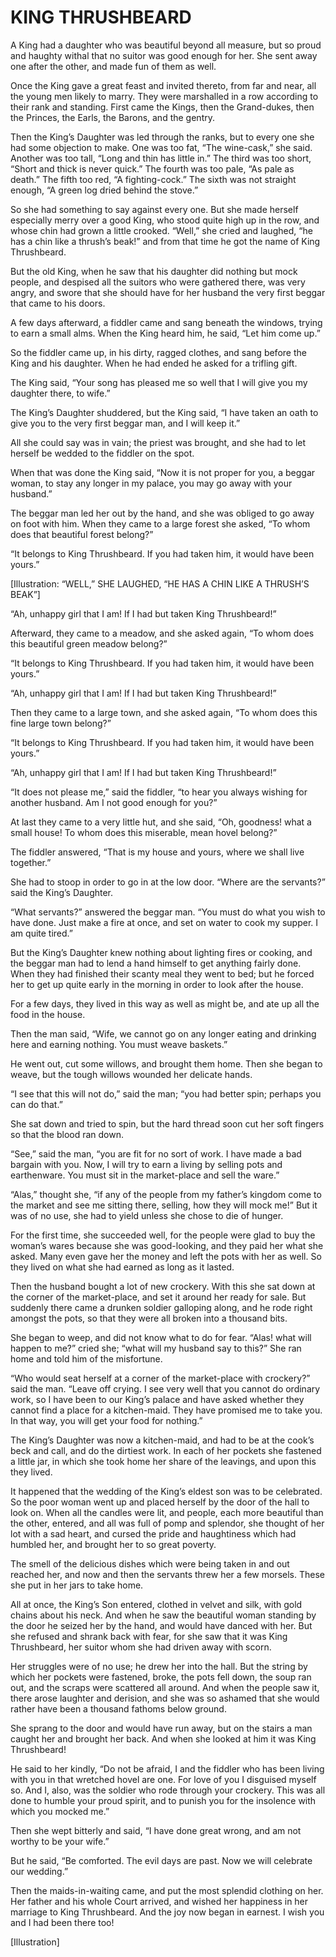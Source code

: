 # KING THRUSHBEARD


A King had a daughter who was beautiful beyond all measure, but so
proud and haughty withal that no suitor was good enough for her. She
sent away one after the other, and made fun of them as well.

Once the King gave a great feast and invited thereto, from far and
near, all the young men likely to marry. They were marshalled in a row
according to their rank and standing. First came the Kings, then the
Grand-dukes, then the Princes, the Earls, the Barons, and the gentry.

Then the King’s Daughter was led through the ranks, but to every one
she had some objection to make. One was too fat, “The wine-cask,” she
said. Another was too tall, “Long and thin has little in.” The third
was too short, “Short and thick is never quick.” The fourth was too
pale, “As pale as death.” The fifth too red, “A fighting-cock.” The
sixth was not straight enough, “A green log dried behind the stove.”

So she had something to say against every one. But she made herself
especially merry over a good King, who stood quite high up in the row,
and whose chin had grown a little crooked. “Well,” she cried and
laughed, “he has a chin like a thrush’s beak!” and from that time he
got the name of King Thrushbeard.

But the old King, when he saw that his daughter did nothing but mock
people, and despised all the suitors who were gathered there, was very
angry, and swore that she should have for her husband the very first
beggar that came to his doors.

A few days afterward, a fiddler came and sang beneath the windows,
trying to earn a small alms. When the King heard him, he said, “Let him
come up.”

So the fiddler came up, in his dirty, ragged clothes, and sang before
the King and his daughter. When he had ended he asked for a trifling
gift.

The King said, “Your song has pleased me so well that I will give you
my daughter there, to wife.”

The King’s Daughter shuddered, but the King said, “I have taken an oath
to give you to the very first beggar man, and I will keep it.”

All she could say was in vain; the priest was brought, and she had to
let herself be wedded to the fiddler on the spot.

When that was done the King said, “Now it is not proper for you, a
beggar woman, to stay any longer in my palace, you may go away with
your husband.”

The beggar man led her out by the hand, and she was obliged to go away
on foot with him. When they came to a large forest she asked, “To whom
does that beautiful forest belong?”

“It belongs to King Thrushbeard. If you had taken him, it would have
been yours.”

[Illustration: “WELL,” SHE LAUGHED, “HE HAS A CHIN LIKE A THRUSH’S
BEAK”]

“Ah, unhappy girl that I am! If I had but taken King Thrushbeard!”

Afterward, they came to a meadow, and she asked again, “To whom does
this beautiful green meadow belong?”

“It belongs to King Thrushbeard. If you had taken him, it would have
been yours.”

“Ah, unhappy girl that I am! If I had but taken King Thrushbeard!”

Then they came to a large town, and she asked again, “To whom does this
fine large town belong?”

“It belongs to King Thrushbeard. If you had taken him, it would have
been yours.”

“Ah, unhappy girl that I am! If I had but taken King Thrushbeard!”

“It does not please me,” said the fiddler, “to hear you always wishing
for another husband. Am I not good enough for you?”

At last they came to a very little hut, and she said, “Oh, goodness!
what a small house! To whom does this miserable, mean hovel belong?”

The fiddler answered, “That is my house and yours, where we shall live
together.”

She had to stoop in order to go in at the low door. “Where are the
servants?” said the King’s Daughter.

“What servants?” answered the beggar man. “You must do what you wish
to have done. Just make a fire at once, and set on water to cook my
supper. I am quite tired.”

But the King’s Daughter knew nothing about lighting fires or cooking,
and the beggar man had to lend a hand himself to get anything fairly
done. When they had finished their scanty meal they went to bed; but he
forced her to get up quite early in the morning in order to look after
the house.

For a few days, they lived in this way as well as might be, and ate up
all the food in the house.

Then the man said, “Wife, we cannot go on any longer eating and
drinking here and earning nothing. You must weave baskets.”

He went out, cut some willows, and brought them home. Then she began to
weave, but the tough willows wounded her delicate hands.

“I see that this will not do,” said the man; “you had better spin;
perhaps you can do that.”

She sat down and tried to spin, but the hard thread soon cut her soft
fingers so that the blood ran down.

“See,” said the man, “you are fit for no sort of work. I have made a
bad bargain with you. Now, I will try to earn a living by selling pots
and earthenware. You must sit in the market-place and sell the ware.”

“Alas,” thought she, “if any of the people from my father’s kingdom
come to the market and see me sitting there, selling, how they will
mock me!” But it was of no use, she had to yield unless she chose to
die of hunger.

For the first time, she succeeded well, for the people were glad to buy
the woman’s wares because she was good-looking, and they paid her what
she asked. Many even gave her the money and left the pots with her as
well. So they lived on what she had earned as long as it lasted.

Then the husband bought a lot of new crockery. With this she sat down
at the corner of the market-place, and set it around her ready for
sale. But suddenly there came a drunken soldier galloping along, and
he rode right amongst the pots, so that they were all broken into a
thousand bits.

She began to weep, and did not know what to do for fear. “Alas! what
will happen to me?” cried she; “what will my husband say to this?” She
ran home and told him of the misfortune.

“Who would seat herself at a corner of the market-place with crockery?”
said the man. “Leave off crying. I see very well that you cannot do
ordinary work, so I have been to our King’s palace and have asked
whether they cannot find a place for a kitchen-maid. They have promised
me to take you. In that way, you will get your food for nothing.”

The King’s Daughter was now a kitchen-maid, and had to be at the
cook’s beck and call, and do the dirtiest work. In each of her pockets
she fastened a little jar, in which she took home her share of the
leavings, and upon this they lived.

It happened that the wedding of the King’s eldest son was to be
celebrated. So the poor woman went up and placed herself by the door of
the hall to look on. When all the candles were lit, and people, each
more beautiful than the other, entered, and all was full of pomp and
splendor, she thought of her lot with a sad heart, and cursed the pride
and haughtiness which had humbled her, and brought her to so great
poverty.

The smell of the delicious dishes which were being taken in and out
reached her, and now and then the servants threw her a few morsels.
These she put in her jars to take home.

All at once, the King’s Son entered, clothed in velvet and silk,
with gold chains about his neck. And when he saw the beautiful woman
standing by the door he seized her by the hand, and would have danced
with her. But she refused and shrank back with fear, for she saw that
it was King Thrushbeard, her suitor whom she had driven away with scorn.

Her struggles were of no use; he drew her into the hall. But the string
by which her pockets were fastened, broke, the pots fell down, the soup
ran out, and the scraps were scattered all around. And when the people
saw it, there arose laughter and derision, and she was so ashamed that
she would rather have been a thousand fathoms below ground.

She sprang to the door and would have run away, but on the stairs a man
caught her and brought her back. And when she looked at him it was King
Thrushbeard!

He said to her kindly, “Do not be afraid, I and the fiddler who has
been living with you in that wretched hovel are one. For love of you I
disguised myself so. And I, also, was the soldier who rode through your
crockery. This was all done to humble your proud spirit, and to punish
you for the insolence with which you mocked me.”

Then she wept bitterly and said, “I have done great wrong, and am not
worthy to be your wife.”

But he said, “Be comforted. The evil days are past. Now we will
celebrate our wedding.”

Then the maids-in-waiting came, and put the most splendid clothing on
her. Her father and his whole Court arrived, and wished her happiness
in her marriage to King Thrushbeard. And the joy now began in earnest.
I wish you and I had been there too!




[Illustration]


